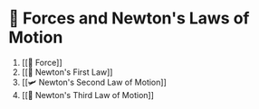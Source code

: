 # 🚅  Forces and Newton's Laws of Motion
1. [[💨 Force]]
2. [[🥼 Newton's First Law]]
3. [[🛩  Newton's Second Law of Motion]]
4. [[🧨 Newton's Third Law of Motion]]